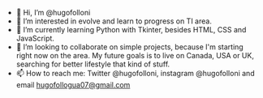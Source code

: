 - 👋 Hi, I’m @hugofolloni
- 👀 I’m interested in evolve and learn to progress on TI area.
- 🌱 I’m currently learning Python with Tkinter, besides HTML, CSS and JavaScript.
- 💞️ I’m looking to collaborate on simple projects, because I'm starting right now on the area. My future goals is to live on Canada, USA or UK, searching for better lifestyle that kind of stuff.
- 📫 How to reach me: Twitter @hugofolloni, instagram @hugofolloni and email hugofollogua07@gmail.com

<!---
hugofolloni/hugofolloni is a ✨ special ✨ repository because its `README.md` (this file) appears on your GitHub profile.
You can click the Preview link to take a look at your changes.
--->
